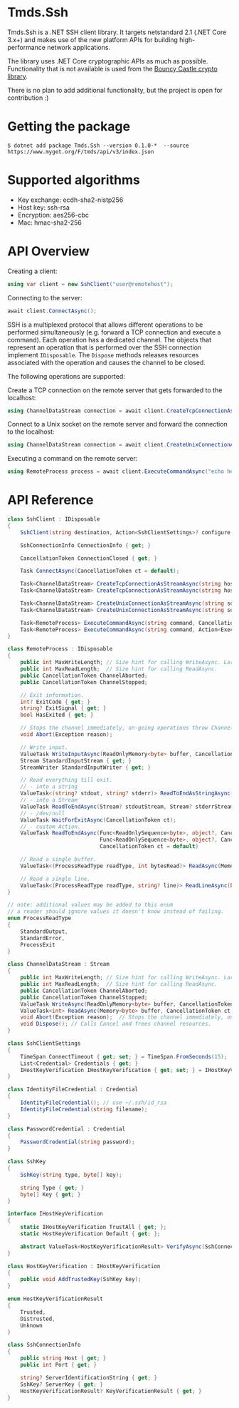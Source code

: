 # Tmds.Ssh

Tmds.Ssh is a .NET SSH client library. It targets netstandard 2.1 (.NET Core 3.x+) and makes use of the new platform APIs for building high-performance network applications.

The library uses .NET Core cryptographic APIs as much as possible. Functionality that is not available is used from the [Bouncy Castle crypto library](https://github.com/bcgit/bc-csharp).

There is no plan to add additional functionality, but the project is open for contribution :)

# Getting the package

```
$ dotnet add package Tmds.Ssh --version 0.1.0-*  --source https://www.myget.org/F/tmds/api/v3/index.json
```

# Supported algorithms

- Key exchange: ecdh-sha2-nistp256
- Host key: ssh-rsa
- Encryption: aes256-cbc
- Mac: hmac-sha2-256

# API Overview

Creating a client:
```cs
using var client = new SshClient("user@remotehost");
```

Connecting to the server:
```cs
await client.ConnectAsync();
```

SSH is a multiplexed protocol that allows different operations to be performed simultaneously (e.g. forward a TCP connection and execute a command).
Each operation has a dedicated channel.
The objects that represent an operation that is performed over the SSH connection implement `IDisposable`. The `Dispose` methods releases resources associated with the operation and causes the channel to be closed.

The following operations are supported:

Create a TCP connection on the remote server that gets forwarded to the localhost:
```cs
using ChannelDataStream connection = await client.CreateTcpConnectionAsStreamAsync("www.redhat.com", 80);
```

Connect to a Unix socket on the remote server and forward the connection to the localhost:
```cs
using ChannelDataStream connection = await client.CreateUnixConnectionAsStreamAsync("/tmp/myapp.sock");
```

Executing a command on the remote server:
```cs
using RemoteProcess process = await client.ExecuteCommandAsync("echo hello world");
```

# API Reference

```cs
class SshClient : IDisposable
{
    SshClient(string destination, Action<SshClientSettings>? configure = null);

    SshConnectionInfo ConnectionInfo { get; }

    CancellationToken ConnectionClosed { get; }

    Task ConnectAsync(CancellationToken ct = default);

    Task<ChannelDataStream> CreateTcpConnectionAsStreamAsync(string host, int port, CancellationToken ct);
    Task<ChannelDataStream> CreateTcpConnectionAsStreamAsync(string host, int port, Action<TcpConnectionOptions>? configure = null, CancellationToken ct = default);

    Task<ChannelDataStream> CreateUnixConnectionAsStreamAsync(string socketPath, CancellationToken ct);
    Task<ChannelDataStream> CreateUnixConnectionAsStreamAsync(string socketPath, Action<UnixConnectionOptions>? configure = null, CancellationToken ct = default);

    Task<RemoteProcess> ExecuteCommandAsync(string command, CancellationToken ct);
    Task<RemoteProcess> ExecuteCommandAsync(string command, Action<ExecuteCommandOptions>? configure = null, CancellationToken ct = default);
}

class RemoteProcess : IDisposable
{
    public int MaxWriteLength; // Size hint for calling WriteAsync. Larger buffers are split.
    public int MaxReadLength;  // Size hint for calling ReadAsync.
    public CancellationToken ChannelAborted;
    public CancellationToken ChannelStopped;

    // Exit information.
    int? ExitCode { get; }
    string? ExitSignal { get; }
    bool HasExited { get; }

    // Stops the channel immediately, on-going operations throw ChannelAbortedException.
    void Abort(Exception reason);

    // Write input.
    ValueTask WriteInputAsync(ReadOnlyMemory<byte> buffer, CancellationToken ct = default);
    Stream StandardInputStream { get; }
    StreamWriter StandardInputWriter { get; }

    // Read everything till exit.
    // - into a string
    ValueTask<(string? stdout, string? stderr)> ReadToEndAsStringAsync(bool readStdout = true, bool readStderr = true, CancellationToken ct = default);
    // - into a Stream
    ValueTask ReadToEndAsync(Stream? stdoutStream, Stream? stderrStream, bool disposeStreams = true, CancellationToken ct = default);
    // - /dev/null
    ValueTask WaitForExitAsync(CancellationToken ct);
    // - custom Action.
    ValueTask ReadToEndAsync(Func<ReadOnlySequence<byte>, object?, CancellationToken, ValueTask>? handleStdout, object? stdoutContext,
                             Func<ReadOnlySequence<byte>, object?, CancellationToken, ValueTask>? handleStderr, object? stderrContext,
                             CancellationToken ct = default)

    // Read a single buffer.
    ValueTask<(ProcessReadType readType, int bytesRead)> ReadAsync(Memory<byte>? stdoutBuffer, Memory<byte>? stderrBuffer, CancellationToken ct = default);

    // Read a single line.
    ValueTask<(ProcessReadType readType, string? line)> ReadLineAsync(bool readStdout = true, bool readStderr = true, CancellationToken ct = default)
}

// note: additional values may be added to this enum
// a reader should ignore values it doesn't know instead of failing.
enum ProcessReadType
{
    StandardOutput,
    StandardError,
    ProcessExit
}

class ChannelDataStream : Stream
{
    public int MaxWriteLength; // Size hint for calling WriteAsync. Larger buffers are split.
    public int MaxReadLength;  // Size hint for calling ReadAsync.
    public CancellationToken ChannelAborted;
    public CancellationToken ChannelStopped;
    ValueTask WriteAsync(ReadOnlyMemory<byte> buffer, CancellationToken ct = default);
    ValueTask<int> ReadAsync(Memory<byte> buffer, CancellationToken ct = default);
    void Abort(Exception reason);  // Stops the channel immediately, on-going operations throw ChannelAbortedException.
    void Dispose(); // Calls Cancel and frees channel resources.
}

class SshClientSettings
{
    TimeSpan ConnectTimeout { get; set; } = TimeSpan.FromSeconds(15);
    List<Credential> Credentials { get; }
    IHostKeyVerification IHostKeyVerification { get; set; } = IHostKeyVerification.Default;
}

class IdentityFileCredential : Credential
{
    IdentityFileCredential(); // use ~/.ssh/id_rsa
    IdentityFileCredential(string filename);
}

class PasswordCredential : Credential
{
    PasswordCredential(string password);
}

class SshKey
{
    SshKey(string type, byte[] key);

    string Type { get; }
    byte[] Key { get; }
}

interface IHostKeyVerification
{
    static IHostKeyVerification TrustAll { get; };
    static HostKeyVerification Default { get; };

    abstract ValueTask<HostKeyVerificationResult> VerifyAsync(SshConnectionInfo connectionInfo, CancellationToken ct);
}

class HostKeyVerification : IHostKeyVerification
{
    public void AddTrustedKey(SshKey key);
}

enum HostKeyVerificationResult
{
    Trusted,
    Distrusted,
    Unknown
}

class SshConnectionInfo
{
    public string Host { get; }
    public int Port { get; }

    string? ServerIdentificationString { get; }
    SshKey? ServerKey { get; }
    HostKeyVerificationResult? KeyVerificationResult { get; }
}
```
